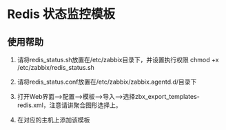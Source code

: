 # Redis 状态监控模板

## 使用帮助

1. 请将redis_status.sh放置在/etc/zabbix目录下，并设置执行权限 chmod +x /etc/zabbix/redis_status.sh

2. 请将redis_status.conf放置在/etc/zabbix/zabbix.agentd.d/目录下

3. 打开Web界面-->配置-->模板-->导入-->选择zbx_export_templates-redis.xml，注意请讲聚合图形选择上。

4. 在对应的主机上添加该模板